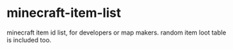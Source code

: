 # minecraft-item-list
minecraft item id list, for developers or map makers. random item loot table is included too.
